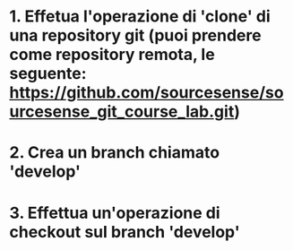 # 1. Effetua l'operazione di 'clone' di una repository git (puoi prendere come repository remota, le seguente: https://github.com/sourcesense/sourcesense_git_course_lab.git)
# 2. Crea un branch chiamato 'develop'
# 3. Effettua un'operazione di checkout sul branch 'develop'
